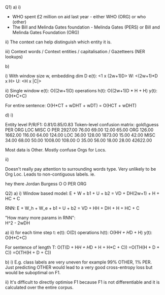 Q1)
a) i)
- WHO spent £2 million on aid last year - either WHO (ORG) or who (other)
- The Bill and Melinda Gates foundation - Melinda Gates (PERS) or Bill and Melinda Gates Foundation (ORG)

ii) The context can help distinguish which entity it is.

iii) Context words / Context entities / capitalisation / Gazetteers (NER lookups)

b)

 i)
 With window size w, embedding dim D
     e(t): <1 x (2w+1)D>
     W: <(2w+1)*D x H>
     U: <H x |C|>

  ii)
  Single window
  e(t): O((2w+1)D) operations
  h(t): O((2w+1)D * H + H)
  y(t): O(H*C+C)

  For entire sentence:
  O(H*CT + wDHT + wDT)
  =  O(HCT + wDHT)

d)
i)

Entity level P/R/F1: 0.81/0.85/0.83
Token-level confusion matrix:
gold\guess  PER     	ORG     	LOC     	MISC    	O
PER     	2927.00 	76.00   	69.00   	12.00   	65.00
ORG     	126.00  	1662.00 	116.00  	64.00   	124.00
LOC     	36.00   	128.00  	1873.00 	15.00   	42.00
MISC    	34.00   	68.00   	50.00   	1008.00 	108.00
O       	35.00   	56.00   	18.00   	28.00   	42622.00


Most data is Other. Mostly confuse Orgs for Locs.

ii)

Doesn't really pay attention to surrounding words type. Very unlikely to be Org Loc.
Leads to non-contiguous labels.
ie.

hey there Jordan Burgess
O   O     PER    ORG



Q2)
a) i)
Window based model:
E + W + b1 + U + b2
= VD + DH(2w+1) + H + HC + C

RNN:
E + W_h + W_e + b1 + U + b2
= VD + HH + DH + H + HC + C

"How many more params in RNN":    
H^2 - 2wDH

a) ii)
for each time step t:
  e(t): O(D) operations
  h(t): O(H*H + H*D + H)
  y(t): O(H*C+C)

For sentence of length T:
O(T(D + H*H + H*D + H + H*C + C))
=O(TH(H + D + C))
=O(TH(H + D + C))


b) i) E.g. class labels are very uneven for example 99% OTHER, 1% PER.
Just predicting OTHER would lead to a very good cross-entropy loss but would be suboptimal on F1.

ii) It's difficult to directly optimise F1 because F1 is not differentiable and it is calculated 
over the entire corpus.